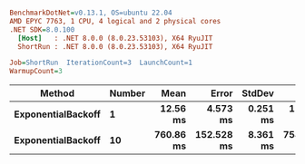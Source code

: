 ``` ini

BenchmarkDotNet=v0.13.1, OS=ubuntu 22.04
AMD EPYC 7763, 1 CPU, 4 logical and 2 physical cores
.NET SDK=8.0.100
  [Host]   : .NET 8.0.0 (8.0.23.53103), X64 RyuJIT
  ShortRun : .NET 8.0.0 (8.0.23.53103), X64 RyuJIT

Job=ShortRun  IterationCount=3  LaunchCount=1  
WarmupCount=3  

```
|             Method | Number |      Mean |      Error |   StdDev |       Min |       Max | Allocated |
|------------------- |------- |----------:|-----------:|---------:|----------:|----------:|----------:|
| **ExponentialBackoff** |      **1** |  **12.56 ms** |   **4.573 ms** | **0.251 ms** |  **12.28 ms** |  **12.74 ms** |     **519 B** |
| **ExponentialBackoff** |     **10** | **760.86 ms** | **152.528 ms** | **8.361 ms** | **754.17 ms** | **770.23 ms** |         **-** |
